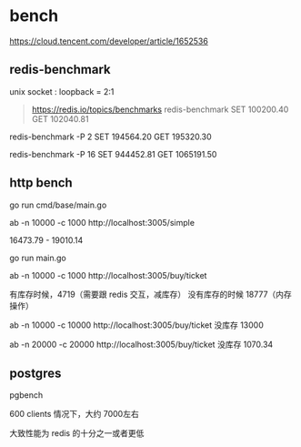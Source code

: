 # bench
https://cloud.tencent.com/developer/article/1652536

## redis-benchmark

<!-- https://eli.thegreenplace.net/2019/unix-domain-sockets-in-go/ -->

unix socket : loopback = 2:1

> https://redis.io/topics/benchmarks
redis-benchmark
SET 100200.40 GET 102040.81

redis-benchmark -P 2
SET 194564.20 GET 195320.30

redis-benchmark -P 16
SET 944452.81 GET 1065191.50

## http bench

go run cmd/base/main.go

ab -n 10000 -c 1000 http://localhost:3005/simple

16473.79 - 19010.14

go run main.go

ab -n 10000 -c 1000 http://localhost:3005/buy/ticket

有库存时候，4719（需要跟 redis 交互，减库存）
没有库存的时候 18777（内存操作）

ab -n 10000 -c 10000 http://localhost:3005/buy/ticket
没库存 13000


ab -n 20000 -c 20000 http://localhost:3005/buy/ticket
没库存 1070.34

## postgres

pgbench

600 clients 情况下，大约 7000左右

大致性能为 redis 的十分之一或者更低
